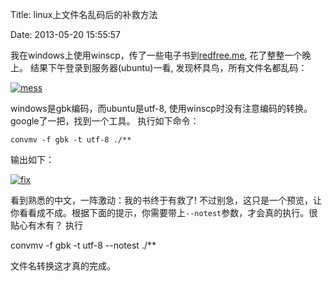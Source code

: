 Title: linux上文件名乱码后的补救方法

Date: 2013-05-20 15:55:57

我在windows上使用winscp，传了一些电子书到[redfree.me](http://readfree.me/ "http://readfree.me/"), 花了整整一个晚上。 结果下午登录到服务器(ubuntu)一看, 发现杯具鸟，所有文件名都乱码：

[![mess](http://guoqiao.me/wp-content/uploads/2013/05/mess-294x300.png)](http://guoqiao.me/wp-content/uploads/2013/05/mess.png)

windows是gbk编码，而ubuntu是utf-8, 使用winscp时没有注意编码的转换。 google了一把，找到一个[](http://www.j3e.de/linux/convmv/man/ "convmv")工具。 执行如下命令：

    convmv -f gbk -t utf-8 ./**

输出如下：

[![fix](http://guoqiao.me/wp-content/uploads/2013/05/fix.png)](http://guoqiao.me/wp-content/uploads/2013/05/fix.png)

看到熟悉的中文，一阵激动：我的书终于有救了! 不过别急，这只是一个预览，让你看看成不成。根据下面的提示，你需要带上`--notest`参数，才会真的执行。很贴心有木有？ 执行

convmv -f gbk -t utf-8 --notest ./**

文件名转换这才真的完成。